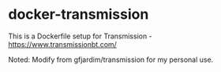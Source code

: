 docker-transmission
==============

This is a Dockerfile setup for Transmission - https://www.transmissionbt.com/

Noted:
Modify from gfjardim/transmission for my personal use.
